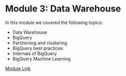 # Module 3: Data Warehouse
In this module we covered the following topics:
- Data Warehouse
- BigQuery
- Partitioning and clustering
- BigQuery best practices
- Internals of BigQuery
- BigQuery Machine Learning


[Module Link](https://github.com/DataTalksClub/data-engineering-zoomcamp/blob/main/03-data-warehouse)